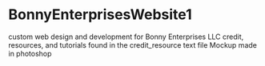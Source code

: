 # BonnyEnterprisesWebsite1
custom web design and development for Bonny Enterprises LLC
credit, resources, and tutorials found in the credit_resource text file
Mockup made in photoshop
